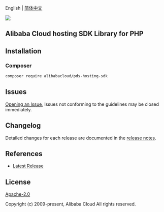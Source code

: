 English | [简体中文](README-CN.md)

![](https://aliyunsdk-pages.alicdn.com/icons/AlibabaCloud.svg)

## Alibaba Cloud hosting SDK Library for PHP

## Installation

### Composer

```bash
composer require alibabacloud/pds-hosting-sdk
```

## Issues

[Opening an Issue](https://github.com/aliyun/alibabacloud-pds-sdk/issues/new), Issues not conforming to the guidelines may be closed immediately.

## Changelog

Detailed changes for each release are documented in the [release notes](./ChangeLog.txt).

## References

* [Latest Release](https://github.com/aliyun/alibabacloud-pds-sdk)

## License

[Apache-2.0](http://www.apache.org/licenses/LICENSE-2.0)

Copyright (c) 2009-present, Alibaba Cloud All rights reserved.
